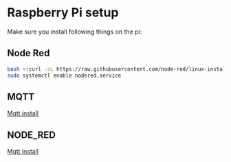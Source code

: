 # Raspberry Pi setup

Make sure you install following things on the pi:

## Node Red

```bash
bash <(curl -sL https://raw.githubusercontent.com/node-red/linux-installers/master/deb/update-nodejs-and-nodered)
sudo systemctl enable nodered.service
```

## MQTT

[Mqtt install](/Mqtt_Script/MQTT_Setup.md)

## NODE_RED

[Mqtt install](/Node-Red/Node_Red.md)
